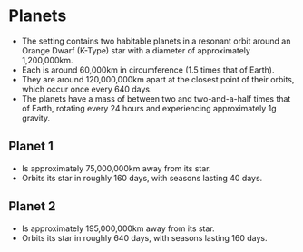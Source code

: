 # Planets

- The setting contains two habitable planets in a resonant orbit around an Orange Dwarf (K-Type) star with a diameter of approximately 1,200,000km. 
- Each is around 60,000km in circumference (1.5 times that of Earth). 
- They are around 120,000,000km apart at the closest point of their orbits, which occur once every 640 days. 
- The planets have a mass of between two and two-and-a-half times that of Earth, rotating every 24 hours and experiencing approximately 1g gravity. 

## Planet 1

- Is approximately 75,000,000km away from its star.
- Orbits its star in roughly 160 days, with seasons lasting 40 days.

## Planet 2

- Is approximately 195,000,000km away from its star.
- Orbits its star in roughly 640 days, with seasons lasting 160 days.
